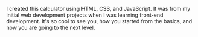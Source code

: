 I created this calculator using HTML, CSS, and JavaScript. It was from my initial web development projects when I was learning front-end development. It's so cool to see you, how you started from the basics, and now you are going to the next level.
